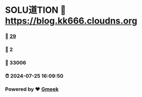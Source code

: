 # SOLU道TION :link: https://blog.kk666.cloudns.org 
### :page_facing_up: [29](https://blog.kk666.cloudns.org/tag.html) 
### :speech_balloon: 2 
### :hibiscus: 33006 
### :alarm_clock: 2024-07-25 16:09:50 
### Powered by :heart: [Gmeek](https://github.com/Meekdai/Gmeek)
